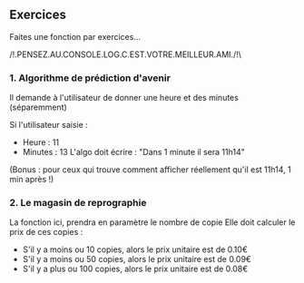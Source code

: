 
## Exercices

Faites une fonction par exercices...

/!\.PENSEZ.AU.CONSOLE.LOG.C.EST.VOTRE.MEILLEUR.AMI./!\

### 1. Algorithme de prédiction d'avenir

Il demande à l'utilisateur de donner une heure et des minutes (séparemment)

Si l'utilisateur saisie : 
- Heure : 11
- Minutes : 13
L'algo doit écrire : "Dans 1 minute il sera 11h14"

(Bonus : pour ceux qui trouve comment afficher réellement qu'il est 11h14, 1 min après !)

<script lang="js">
    
    let heures = prompt("ecrit lheurs endeux chifre") 
    heures = parseInt(heures)

   let minutes = prompt("ecrit les minutes endeux chifre" ) 
    minutes = parseInt(minutes)
     console.log()
```js
 // Demande à l'utilisateur un chiffre et le converti réellement en entier, car c'est une chaine de caractère lorsqu'on le récupère du prompt
 let toto = prompt("Donne moi un chiffre ?");
 toto = parseInt(toto);
```

    // function toto(toto) {
    //     console.log(toto);
    // }
    //
    // toto(10);

</script>


### 2. Le magasin de reprographie

La fonction ici, prendra en paramètre le nombre de copie
Elle doit calculer le prix de ces copies :
- S'il y a moins ou 10 copies, alors le prix unitaire est de 0.10€
- S'il y a moins ou 50 copies, alors le prix unitaire est de 0.09€
- S'il y a plus ou 100 copies, alors le prix unitaire est de 0.08€


